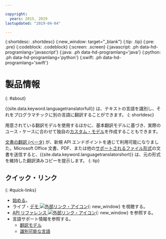 ```yaml
---

copyright:
  years: 2015, 2019
lastupdated: "2019-04-04"

---
```


{:shortdesc: .shortdesc}
{:new_window: target="_blank"}
{:tip: .tip}
{:pre: .pre}
{:codeblock: .codeblock}
{:screen: .screen}
{:javascript: .ph data-hd-programlang='javascript'}
{:java: .ph data-hd-programlang='java'}
{:python: .ph data-hd-programlang='python'}
{:swift: .ph data-hd-programlang='swift'}

# 製品情報
{: #about}

{{site.data.keyword.languagetranslatorfull}} は、テキストの言語を識別し、それをプログラマチックに別の言語に翻訳することができます。
{: shortdesc}

用意されている翻訳モデルを使用するほかに、基本翻訳モデルに基づき、実際のユース・ケースに合わせて独自の[カスタム・モデル](/docs/services/language-translator?topic=language-translator-customizing)を作成することもできます。

[文書の翻訳 (ベータ)](/docs/services/language-translator?topic=language-translator-translating-documents) が、新規 API エンドポイントを通じて利用可能になりました。Microsoft Office 文書、PDF、または他の[サポートされるファイル形式](/docs/services/language-translator?topic=language-translator-translating-documents#supported-file-formats)の文書を送信すると、{{site.data.keyword.languagetranslatorshort}} は、元の形式を維持した翻訳済みコピーを提示します。
{: tip}

## クイック・リンク
{: #quick-links}

- [始める](/docs/services/language-translator?topic=language-translator-getting-started)。
- ライブ・[デモ ![外部リンク・アイコン](../../icons/launch-glyph.svg "外部リンク・アイコン")](https://language-translator-demo.ng.bluemix.net/){: new_window} を視聴する。
- [API リファレンス ![外部リンク・アイコン](../../icons/launch-glyph.svg "外部リンク・アイコン")](https://{DomainName/apidocs/language-translator){: new_window} を参照する。
- 言語サポート情報を参照する。
  - [翻訳モデル](/docs/services/language-translator?topic=language-translator-translation-models)
  - [識別可能な言語](/docs/services/language-translator?topic=language-translator-identifiable-languages)

